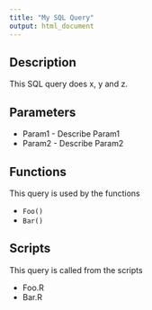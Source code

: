 ```yaml
---
title: "My SQL Query"
output: html_document
---
```


## Description

This SQL query does x, y and z.

## Parameters

* Param1 - Describe Param1
* Param2 - Describe Param2

## Functions

This query is used by the functions

* `Foo()`
* `Bar()`

## Scripts

This query is called from the scripts

* Foo.R
* Bar.R
